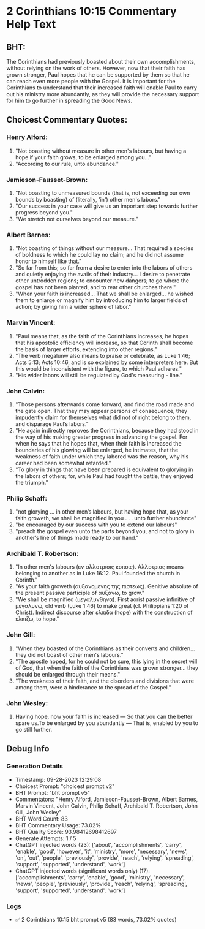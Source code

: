 # 2 Corinthians 10:15 Commentary Help Text

## BHT:
The Corinthians had previously boasted about their own accomplishments, without relying on the work of others. However, now that their faith has grown stronger, Paul hopes that he can be supported by them so that he can reach even more people with the Gospel. It is important for the Corinthians to understand that their increased faith will enable Paul to carry out his ministry more abundantly, as they will provide the necessary support for him to go further in spreading the Good News.

## Choicest Commentary Quotes:
### Henry Alford:
1. "Not boasting without measure in other men's labours, but having a hope if your faith grows, to be enlarged among you..."
2. "According to our rule, unto abundance."

### Jamieson-Fausset-Brown:
1. "Not boasting to unmeasured bounds (that is, not exceeding our own bounds by boasting) of (literally, 'in') other men's labors."
2. "Our success in your case will give us an important step towards further progress beyond you."
3. "We stretch not ourselves beyond our measure."

### Albert Barnes:
1. "Not boasting of things without our measure... That required a species of boldness to which he could lay no claim; and he did not assume honor to himself like that." 
2. "So far from this; so far from a desire to enter into the labors of others and quietly enjoying the avails of their industry... I desire to penetrate other untrodden regions; to encounter new dangers; to go where the gospel has not been planted, and to rear other churches there."
3. "When your faith is increased... That we shall be enlarged... he wished them to enlarge or magnify him by introducing him to larger fields of action; by giving him a wider sphere of labor."

### Marvin Vincent:
1. "Paul means that, as the faith of the Corinthians increases, he hopes that his apostolic efficiency will increase, so that Corinth shall become the basis of larger efforts, extending into other regions."
2. "The verb megalunw also means to praise or celebrate, as Luke 1:46; Acts 5:13; Acts 10:46, and is so explained by some interpreters here. But this would be inconsistent with the figure, to which Paul adheres."
3. "His wider labors will still be regulated by God's measuring - line."

### John Calvin:
1. "Those persons afterwards come forward, and find the road made and the gate open. That they may appear persons of consequence, they impudently claim for themselves what did not of right belong to them, and disparage Paul’s labors."
2. "He again indirectly reproves the Corinthians, because they had stood in the way of his making greater progress in advancing the gospel. For when he says that he hopes that, when their faith is increased the boundaries of his glowing will be enlarged, he intimates, that the weakness of faith under which they labored was the reason, why his career had been somewhat retarded."
3. "To glory in things that have been prepared is equivalent to glorying in the labors of others; for, while Paul had fought the battle, they enjoyed the triumph."

### Philip Schaff:
1. "not glorying ... in other men’s labours, but having hope that, as your faith groweth, we shall be magnified in you . . . unto further abundance"
2. "be encouraged by our success with you to extend our labours"
3. "preach the gospel even unto the parts beyond you, and not to glory in another’s line of things made ready to our hand."

### Archibald T. Robertson:
1. "In other men's labours (εν αλλοτριοις κοποις). Αλλοτριος means belonging to another as in Luke 16:12. Paul founded the church in Corinth."
2. "As your faith groweth (αυξανομενης της πιστεως). Genitive absolute of the present passive participle of αυξανω, to grow."
3. "We shall be magnified (μεγαλυνθηνα). First aorist passive infinitive of μεγαλυνω, old verb (Luke 1:46) to make great (cf. Philippians 1:20 of Christ). Indirect discourse after ελπιδα (hope) with the construction of ελπιζω, to hope."

### John Gill:
1. "When they boasted of the Corinthians as their converts and children... they did not boast of other men's labours." 
2. "The apostle hoped, for he could not be sure, this lying in the secret will of God, that when the faith of the Corinthians was grown stronger... they should be enlarged through their means." 
3. "The weakness of their faith, and the disorders and divisions that were among them, were a hinderance to the spread of the Gospel."

### John Wesley:
1. Having hope, now your faith is increased — So that you can the better spare us.To be enlarged by you abundantly — That is, enabled by you to go still further.


## Debug Info
### Generation Details
- Timestamp: 09-28-2023 12:29:08
- Choicest Prompt: "choicest prompt v2"
- BHT Prompt: "bht prompt v5"
- Commentators: "Henry Alford, Jamieson-Fausset-Brown, Albert Barnes, Marvin Vincent, John Calvin, Philip Schaff, Archibald T. Robertson, John Gill, John Wesley"
- BHT Word Count: 83
- BHT Commentary Usage: 73.02%
- BHT Quality Score: 93.98412698412697
- Generate Attempts: 1 / 5
- ChatGPT injected words (23):
	['about', 'accomplishments', 'carry', 'enable', 'good', 'however', 'it', 'ministry', 'more', 'necessary', 'news', 'on', 'out', 'people', 'previously', 'provide', 'reach', 'relying', 'spreading', 'support', 'supported', 'understand', 'work']
- ChatGPT injected words (significant words only) (17):
	['accomplishments', 'carry', 'enable', 'good', 'ministry', 'necessary', 'news', 'people', 'previously', 'provide', 'reach', 'relying', 'spreading', 'support', 'supported', 'understand', 'work']

### Logs
- ✅ 2 Corinthians 10:15 bht prompt v5 (83 words, 73.02% quotes)